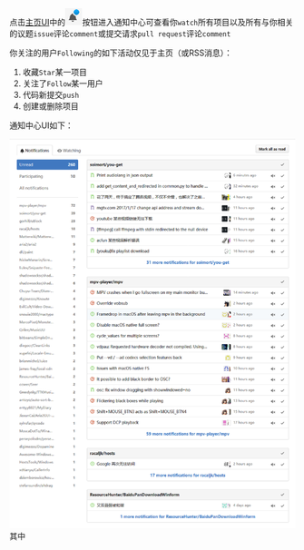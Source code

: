 点击[主页UI](/chapter1.md)中的![](/assets/bell.png)按钮进入通知中心可查看你`watch`所有项目以及所有与你相关的议题`issue`评论`comment`或提交请求`pull request`评论`comment`

你关注的用户`Following`的如下活动仅见于主页（或RSS消息）：

1. 收藏`Star`某一项目
2. 关注了`Follow`某一用户
3. 代码新提交`push`
4. 创建或删除项目

通知中心UI如下：

![](/assets/screenshot-github.com-2017-02-20-15-30-04.png)其中




